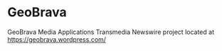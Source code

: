 # GeoBrava
GeoBrava Media Applications
Transmedia Newswire project located at https://geobrava.wordpress.com/
